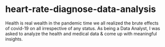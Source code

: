 # heart-rate-diagnose-data-analysis
Health is real wealth in the pandemic time we all realized the brute effects of covid-19 on all irrespective of any status. As being a Data Analyst, I was asked to analyze the health and medical data &amp; come up with meaningful insights.
